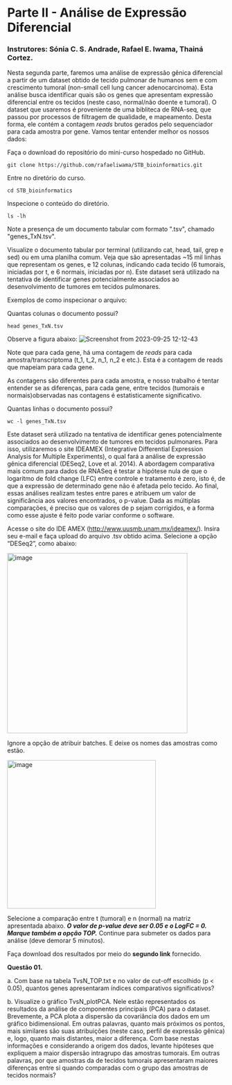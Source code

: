# Parte II - Análise de Expressão Diferencial
### Instrutores: Sónia C. S. Andrade, Rafael E. Iwama, Thainá Cortez.

Nesta segunda parte, faremos uma análise de expressão gênica diferencial a partir
de um dataset obtido de tecido pulmonar de humanos sem e com crescimento
tumoral (non-small cell lung cancer adenocarcinoma). Esta análise busca identificar
quais são os genes que apresentam expressão diferencial entre os tecidos (neste
caso, normal/não doente e tumoral). O dataset que usaremos é proveniente de uma bibliteca de RNA-seq, que passou por processos de filtragem de qualidade, e mapeamento. Desta forma, ele contém a contagem *reads* brutos gerados pelo sequenciador para cada amostra por gene. Vamos tentar entender melhor os nossos dados:

Faça o download do repositório do mini-curso hospedado no GitHub.

```
git clone https://github.com/rafaeliwama/STB_bioinformatics.git
```

Entre no diretório do curso.

```
cd STB_bioinformatics
```

Inspecione o conteúdo do diretório.
```
ls -lh
```

Note a presença de um documento tabular com formato ".tsv", chamado "genes_TxN.tsv".

Visualize o documento tabular por terminal (utilizando cat, head, tail, grep e sed) ou em uma planilha comum. Veja que são apresentadas ~15 mil linhas que representam os genes, e 12 colunas, indicando cada tecido (6 tumorais, iniciadas por t, e 6 normais, iniciadas por n). Este dataset será utilizado na tentativa de identificar genes potencialmente associados ao desenvolvimento de tumores em tecidos pulmonares.

Exemplos de como inspecionar o arquivo:

Quantas colunas o documento possui?
```
head genes_TxN.tsv
```

Observe a figura abaixo:
![Screenshot from 2023-09-25 12-12-43](https://github.com/rafaeliwama/STB_bioinformatics/assets/46658489/5b81e8e4-4d89-4037-8184-5745a5b41ec4)

Note que para cada gene, há uma contagem de *reads* para cada amostra/transcriptoma (t_1, t_2, n_1, n_2 e etc.). Esta é a contagem de reads que mapeiam para cada gene.

As contagens são diferentes para cada amostra, e nosso trabalho é tentar entender se as diferenças, para cada gene, entre tecidos (tumorais e normais)observadas nas contagens é estatisticamente significativo.

Quantas linhas o documento possui?
```
wc -l genes_TxN.tsv
```

Este dataset será utilizado na tentativa de identificar genes potencialmente associados ao desenvolvimento de tumores em tecidos pulmonares. Para isso, utilizaremos o site IDEAMEX (Integrative Differential Expression Analysis for Multiple Experiments), o qual fará a análise de expressão gênica diferencial (DESeq2, Love et al. 2014). A abordagem comparativa mais comum para dados de RNASeq é testar a hipótese nula de que o logaritmo de fold change (LFC) entre controle e tratamento é zero, isto é, de que a expressão de determinado gene não é afetada pelo tecido. Ao final, essas análises realizam testes entre pares e atribuem um valor de significância aos valores encontrados, o p-value. Dada as múltiplas comparações, é preciso que os valores de p sejam corrigidos, e a forma como esse ajuste é feito pode variar conforme o software.  

Acesse o site do IDE AMEX (http://www.uusmb.unam.mx/ideamex/). Insira seu e-mail e faça upload do arquivo .tsv obtido acima. Selecione a opção “DESeq2”, como abaixo:
 
 <img width="416" alt="image" src="https://github.com/rafaeliwama/STB_bioinformatics/assets/46658489/63674c04-8409-4664-a514-1069e754c0a3">



Ignore a opção de atribuir batches. E deixe os nomes das amostras como estão.

<img width="343" alt="image" src="https://github.com/rafaeliwama/STB_bioinformatics/assets/46658489/26a53d6f-54af-4888-8514-cd34d2c920c4">


Selecione a comparação entre t (tumoral) e n (normal) na matriz apresentada abaixo. ***O valor de p-value deve ser 0.05 e o  LogFC = 0. Marque também a opção TOP.*** Continue para submeter os dados para análise (deve demorar 5 minutos).  

Faça download dos resultados por meio do **segundo link** fornecido.


**Questão 01.**

a. Com base na tabela TvsN_TOP.txt e no valor de cut-off escolhido (p < 0.05), quantos genes apresentaram índices comparativos     significativos?

b. Visualize o gráfico TvsN_plotPCA. Nele estão representados os resultados da análise de componentes principais (PCA) para o dataset. Brevemente, a PCA plota a dispersão da covariância dos dados em um gráfico bidimensional. Em outras palavras, quanto mais próximos os pontos, mais similares são suas atribuições (neste caso, perfil de expressão gênica) e, logo, quanto mais distantes, maior a diferença. Com base nestas informações e considerando a origem dos dados, levante hipóteses que expliquem a maior dispersão intragrupo das amostras tumorais. Em outras palavras, por que amostras da de tecidos tumorais apresentaram maiores diferenças entre si quando comparadas com o grupo das amostras de tecidos normais? 


